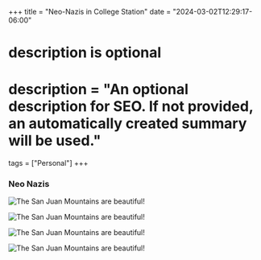 +++
title = "Neo-Nazis in College Station"
date = "2024-03-02T12:29:17-06:00"

#
# description is optional
#
# description = "An optional description for SEO. If not provided, an automatically created summary will be used."

tags = ["Personal"]
+++

### Neo Nazis

![The San Juan Mountains are beautiful!](/posts/college-station-nazis/college_station_nazi1.jpg "San Juan Mountains")

![The San Juan Mountains are beautiful!](/posts/college-station-nazis/college_station_nazi2.jpg "San Juan Mountains")

![The San Juan Mountains are beautiful!](/posts/college-station-nazis/college_station_nazi3.jpg "San Juan Mountains")

![The San Juan Mountains are beautiful!](/posts/college-station-nazis/college_station_nazi4.jpg "San Juan Mountains")